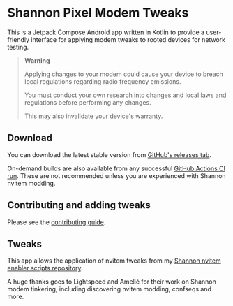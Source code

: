 # Shannon Pixel Modem Tweaks

This is a Jetpack Compose Android app written in Kotlin to provide a user-friendly interface for applying modem tweaks to rooted devices for network testing.

> **Warning**
>
> Applying changes to your modem could cause your device to breach local regulations regarding radio frequency emissions.
>
> You must conduct your own research into changes and local laws and regulations before performing any changes.
>
> This may also invalidate your device's warranty.

## Download

You can download the latest stable version from [GitHub's releases tab](https://github.com/davwheat/shannon-pixel-modem-tweaks-app/releases).

On-demand builds are also available from any successful [GitHub Actions CI run](https://github.com/davwheat/shannon-pixel-modem-tweaks-app/actions). These are not recommended unless you are experienced with Shannon nvitem modding.

## Contributing and adding tweaks

Please see the [contributing guide](CONTRIBUTING.md).

## Tweaks

This app allows the application of nvitem tweaks from my [Shannon nvitem enabler scripts repository](https://github.com/davwheat/shannon-pixel-modem-nvitem-enabler-scripts).

A huge thanks goes to Lightspeed and Amelié for their work on Shannon modem tinkering, including discovering nvitem modding, confseqs and more.
